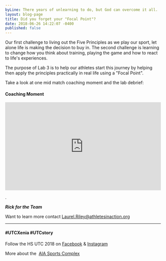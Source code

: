 ```yaml
---
byLine: There years of unlearning to do, but God can overcome it all.
layout: blog-page
title: Did you forget your "Focal Point"?
date: 2018-06-26 14:22:07 -0400
published: false
---
```

Our first challenge to living out the Five Principles as we play our sport, let alone life is making the decision to buy in.  The second challenge is learning to change how you think about training, playing the game and how to react to life's experiences.

The purpose of Lab 3 is to help our athletes start this journey by helping then apply the principles practically in real life using a "Focal Point".

Take a look at one mid match coaching moment and the lab debrief:

#### Coaching Moment

<iframe width="504" height="284" src="https://www.youtube.com/embed/fY9BZq54qpk" frameborder="0" allow="autoplay; encrypted-media" allowfullscreen></iframe>

.


**_Rick for the Team_**

Want to learn more contact [Laurel.Riley@athletesinaction.org](mailto:laurel.riley@athletesinaction.org)

***

#### **#UTCXenia     #UTCstory**

Follow the HS UTC 2018 on  [Facebook](https://www.facebook.com/aiatotalathletecomplex/) & [Instagram](https://www.instagram.com/aia_sports_complex/)

More about the  [AIA Sports Complex](http://www.aiasportscomplex.com/)